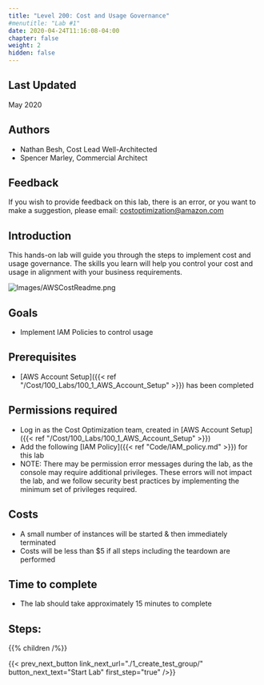 ```yaml
---
title: "Level 200: Cost and Usage Governance"
#menutitle: "Lab #1"
date: 2020-04-24T11:16:08-04:00
chapter: false
weight: 2
hidden: false
---
```

## Last Updated
May 2020

## Authors
- Nathan Besh, Cost Lead Well-Architected
- Spencer Marley, Commercial Architect

## Feedback
If you wish to provide feedback on this lab, there is an error, or you want to make a suggestion, please email: costoptimization@amazon.com

## Introduction
 This hands-on lab will guide you through the steps to implement cost and usage governance. The skills you learn will help you control your cost and usage in alignment with your business requirements.

![Images/AWSCostReadme.png](/Cost/200_2_Cost_and_Usage_Governance/Images/AWSCostReadme.png)

## Goals
- Implement IAM Policies to control usage


## Prerequisites
- [AWS Account Setup]({{< ref "/Cost/100_Labs/100_1_AWS_Account_Setup" >}}) has been completed


## Permissions required
- Log in as the Cost Optimization team, created in [AWS Account Setup]({{< ref "/Cost/100_Labs/100_1_AWS_Account_Setup" >}})
- Add the following [IAM Policy]({{< ref "Code/IAM_policy.md" >}}) for this lab
- NOTE: There may be permission error messages during the lab, as the console may require additional privileges. These errors will not impact the lab, and we follow security best practices by implementing the minimum set of privileges required.

## Costs
- A small number of instances will be started & then immediately terminated
- Costs will be less than $5 if all steps including the teardown are performed

## Time to complete
- The lab should take approximately 15 minutes to complete

## Steps:
{{% children  /%}}

{{< prev_next_button link_next_url="./1_create_test_group/" button_next_text="Start Lab" first_step="true" />}}
